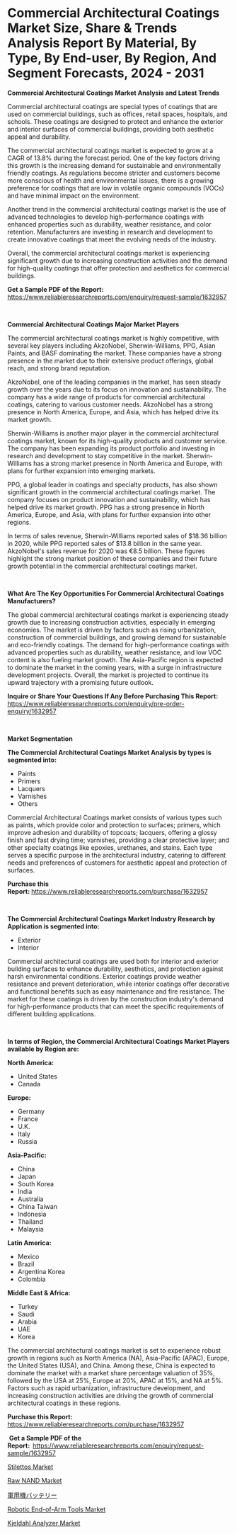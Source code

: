<p><h1>Commercial Architectural Coatings Market Size, Share & Trends Analysis Report By Material, By Type, By End-user, By Region, And Segment Forecasts, 2024 - 2031</h1></p><p><strong>Commercial Architectural Coatings Market Analysis and Latest Trends</strong></p>
<p><p>Commercial architectural coatings are special types of coatings that are used on commercial buildings, such as offices, retail spaces, hospitals, and schools. These coatings are designed to protect and enhance the exterior and interior surfaces of commercial buildings, providing both aesthetic appeal and durability.</p><p>The commercial architectural coatings market is expected to grow at a CAGR of 13.8% during the forecast period. One of the key factors driving this growth is the increasing demand for sustainable and environmentally friendly coatings. As regulations become stricter and customers become more conscious of health and environmental issues, there is a growing preference for coatings that are low in volatile organic compounds (VOCs) and have minimal impact on the environment.</p><p>Another trend in the commercial architectural coatings market is the use of advanced technologies to develop high-performance coatings with enhanced properties such as durability, weather resistance, and color retention. Manufacturers are investing in research and development to create innovative coatings that meet the evolving needs of the industry.</p><p>Overall, the commercial architectural coatings market is experiencing significant growth due to increasing construction activities and the demand for high-quality coatings that offer protection and aesthetics for commercial buildings.</p></p>
<p><strong>Get a Sample PDF of the Report:&nbsp;</strong> <a href="https://www.reliableresearchreports.com/enquiry/request-sample/1632957">https://www.reliableresearchreports.com/enquiry/request-sample/1632957</a></p>
<p>&nbsp;</p>
<p><strong>Commercial Architectural Coatings Major Market Players</strong></p>
<p><p>The commercial architectural coatings market is highly competitive, with several key players including AkzoNobel, Sherwin-Williams, PPG, Asian Paints, and BASF dominating the market. These companies have a strong presence in the market due to their extensive product offerings, global reach, and strong brand reputation.</p><p>AkzoNobel, one of the leading companies in the market, has seen steady growth over the years due to its focus on innovation and sustainability. The company has a wide range of products for commercial architectural coatings, catering to various customer needs. AkzoNobel has a strong presence in North America, Europe, and Asia, which has helped drive its market growth.</p><p>Sherwin-Williams is another major player in the commercial architectural coatings market, known for its high-quality products and customer service. The company has been expanding its product portfolio and investing in research and development to stay competitive in the market. Sherwin-Williams has a strong market presence in North America and Europe, with plans for further expansion into emerging markets.</p><p>PPG, a global leader in coatings and specialty products, has also shown significant growth in the commercial architectural coatings market. The company focuses on product innovation and sustainability, which has helped drive its market growth. PPG has a strong presence in North America, Europe, and Asia, with plans for further expansion into other regions.</p><p>In terms of sales revenue, Sherwin-Williams reported sales of $18.36 billion in 2020, while PPG reported sales of $13.8 billion in the same year. AkzoNobel's sales revenue for 2020 was €8.5 billion. These figures highlight the strong market position of these companies and their future growth potential in the commercial architectural coatings market.</p></p>
<p>&nbsp;</p>
<p><strong>What Are The Key Opportunities For Commercial Architectural Coatings Manufacturers?</strong></p>
<p><p>The global commercial architectural coatings market is experiencing steady growth due to increasing construction activities, especially in emerging economies. The market is driven by factors such as rising urbanization, construction of commercial buildings, and growing demand for sustainable and eco-friendly coatings. The demand for high-performance coatings with advanced properties such as durability, weather resistance, and low VOC content is also fueling market growth. The Asia-Pacific region is expected to dominate the market in the coming years, with a surge in infrastructure development projects. Overall, the market is projected to continue its upward trajectory with a promising future outlook.</p></p>
<p><strong>Inquire or Share Your Questions If Any Before Purchasing This Report:</strong> <a href="https://www.reliableresearchreports.com/enquiry/pre-order-enquiry/1632957">https://www.reliableresearchreports.com/enquiry/pre-order-enquiry/1632957</a></p>
<p>&nbsp;</p>
<p><strong>Market Segmentation</strong></p>
<p><strong>The Commercial Architectural Coatings Market Analysis by types is segmented into:</strong></p>
<p><ul><li>Paints</li><li>Primers</li><li>Lacquers</li><li>Varnishes</li><li>Others</li></ul></p>
<p><p>Commercial Architectural Coatings market consists of various types such as paints, which provide color and protection to surfaces; primers, which improve adhesion and durability of topcoats; lacquers, offering a glossy finish and fast drying time; varnishes, providing a clear protective layer; and other specialty coatings like epoxies, urethanes, and stains. Each type serves a specific purpose in the architectural industry, catering to different needs and preferences of customers for aesthetic appeal and protection of surfaces.</p></p>
<p><strong>Purchase this Report:&nbsp;</strong><a href="https://www.reliableresearchreports.com/purchase/1632957">https://www.reliableresearchreports.com/purchase/1632957</a></p>
<p>&nbsp;</p>
<p><strong>The Commercial Architectural Coatings Market Industry Research by Application is segmented into:</strong></p>
<p><ul><li>Exterior</li><li>Interior</li></ul></p>
<p><p>Commercial architectural coatings are used both for interior and exterior building surfaces to enhance durability, aesthetics, and protection against harsh environmental conditions. Exterior coatings provide weather resistance and prevent deterioration, while interior coatings offer decorative and functional benefits such as easy maintenance and fire resistance. The market for these coatings is driven by the construction industry's demand for high-performance products that can meet the specific requirements of different building applications.</p></p>
<p>&nbsp;</p>
<p><strong>In terms of Region, the Commercial Architectural Coatings Market Players available by Region are:</strong></p>
<p>
    <p> <strong> North America: </strong>
        <ul>
            <li>United States</li>
            <li>Canada</li>
        </ul>
        </p> 
    <p> <strong> Europe: </strong>
        <ul>
            <li>Germany</li>
            <li>France</li>
            <li>U.K.</li>
            <li>Italy</li>
            <li>Russia</li>
        </ul>
        </p> 
    <p> <strong> Asia-Pacific: </strong>
        <ul>
            <li>China</li>
            <li>Japan</li>
            <li>South Korea</li>
            <li>India</li>
            <li>Australia</li>
            <li>China Taiwan</li>
            <li>Indonesia</li>
            <li>Thailand</li>
            <li>Malaysia</li>
        </ul>
        </p> 
    <p> <strong> Latin America: </strong>
        <ul>
            <li>Mexico</li>
            <li>Brazil</li>
            <li>Argentina Korea</li>
            <li>Colombia</li>
        </ul>
        </p> 
    <p> <strong> Middle East & Africa: </strong>
        <ul>
            <li>Turkey</li>
            <li>Saudi</li>
            <li>Arabia</li>
            <li>UAE</li>
            <li>Korea</li>
        </ul>
    </p>
    </p>
<p><p>The commercial architectural coatings market is set to experience robust growth in regions such as North America (NA), Asia-Pacific (APAC), Europe, the United States (USA), and China. Among these, China is expected to dominate the market with a market share percentage valuation of 35%, followed by the USA at 25%, Europe at 20%, APAC at 15%, and NA at 5%. Factors such as rapid urbanization, infrastructure development, and increasing construction activities are driving the growth of commercial architectural coatings in these regions.</p></p>
<p><strong>Purchase this Report: </strong><a href="https://www.reliableresearchreports.com/purchase/1632957">https://www.reliableresearchreports.com/purchase/1632957</a></p>
<p>&nbsp;<strong>Get a Sample PDF of the Report:&nbsp;&nbsp;</strong><a href="https://www.reliableresearchreports.com/enquiry/request-sample/1632957">https://www.reliableresearchreports.com/enquiry/request-sample/1632957</a></p>
<p><strong></strong></p>
<p><p><a href="https://view.publitas.com/reportprime-1/stilettos-market-research-report-provides-critical-insights-that-can-help-shape-business-development-and-investment-strategies/">Stilettos Market</a></p><p><a href="https://view.publitas.com/reportprime-1/raw-nand-market-size-reflecting-a-forecast-till-2031-market-by-type-by-application-and-by-geography/">Raw NAND Market</a></p><p><a href="https://github.com/mohamedbakry57/Market-Research-Report-List-2/blob/main/8831967186337.md">軍用機バッテリー</a></p><p><a href="https://full-wildebeest-80b.notion.site/Robotic-End-of-Arm-Tools-Market-Analysis-and-Market-Size-Global-Industry-Overview-Market-Segmentat-237d64f7c95542748c2aab7dbc67ddc4">Robotic End-of-Arm Tools Market</a></p><p><a href="https://pretty-mail-caf.notion.site/Kjeldahl-Analyzer-Market-Size-Share-Trends-Analysis-Report-By-Material-By-Type-By-End-user-By--775bb0d6508a41bb97e99ed06700e658">Kjeldahl Analyzer Market</a></p></p>